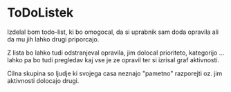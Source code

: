 # ToDoListek

Izdelal bom todo-list, ki bo omogocal, da si uprabnik sam doda opravila ali da mu jih lahko drugi priporcajo.

Z lista bo lahko tudi odstranjeval opravila, jim dolocal prioriteto, kategorijo ... lahko pa bo tudi pregledav kaj vse je ze opravil ter si izrisal graf aktivnosti.

Cilna skupina so ljudje ki svojega casa neznajo "pametno" razporejti oz. jim aktivnosti dolocajo drugi.

